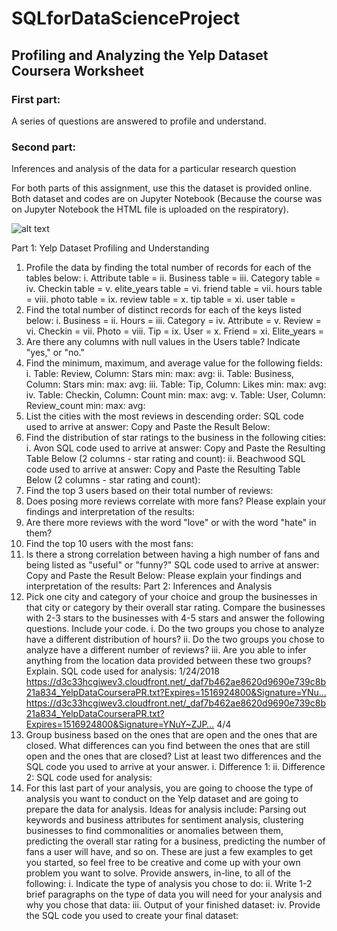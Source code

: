 # SQLforDataScienceProject

## Profiling and Analyzing the Yelp Dataset Coursera Worksheet
### First part:
A series of questions are answered to profile and understand. 
### Second part: 
Inferences and analysis of the data for a particular research question 

For both parts of this assignment, use this the dataset is provided online. Both dataset and codes are on Jupyter Notebook (Because the course was on Jupyter Notebook the HTML file is uploaded on the respiratory). 

![alt text](https://d3c33hcgiwev3.cloudfront.net/imageAssetProxy.v1/hOlYbrgyEeeTsRKxhJ5OZg_517578844a2fd129650492eda3186cd1_YelpERDiagram.png?expiry=1545696000000&hmac=vcB_9oSPRTq6lonUaySzcPH84Bp1q9mdHRo36GhpzpY)

Part 1: Yelp Dataset Profiling and Understanding
1. Profile the data by finding the total number of records for each of the tables below:
i. Attribute table =
ii. Business table =
iii. Category table =
iv. Checkin table =
v. elite_years table =
vi. friend table =
vii. hours table =
viii. photo table =
ix. review table =
x. tip table =
xi. user table =
2. Find the total number of distinct records for each of the keys listed below:
i. Business =
ii. Hours =
iii. Category =
iv. Attribute =
v. Review =
vi. Checkin =
vii. Photo =
viii. Tip =
ix. User =
x. Friend =
xi. Elite_years =
3. Are there any columns with null values in the Users table? Indicate "yes," or "no."
4. Find the minimum, maximum, and average value for the following fields:
i. Table: Review, Column: Stars
min: max: avg:
ii. Table: Business, Column: Stars
min: max: avg:
iii. Table: Tip, Column: Likes
min: max: avg:
iv. Table: Checkin, Column: Count
min: max: avg:
v. Table: User, Column: Review_count
min: max: avg:
5. List the cities with the most reviews in descending order:
SQL code used to arrive at answer:
Copy and Paste the Result Below:
6. Find the distribution of star ratings to the business in the following cities:
i. Avon
SQL code used to arrive at answer:
Copy and Paste the Resulting Table Below (2 columns - star rating and count):
ii. Beachwood
SQL code used to arrive at answer:
Copy and Paste the Resulting Table Below (2 columns - star rating and count):
7. Find the top 3 users based on their total number of reviews:
8. Does posing more reviews correlate with more fans?
Please explain your findings and interpretation of the results:
9. Are there more reviews with the word "love" or with the word "hate" in them?
10. Find the top 10 users with the most fans:
11. Is there a strong correlation between having a high number of fans and being listed
as "useful" or "funny?"
SQL code used to arrive at answer:
Copy and Paste the Result Below:
Please explain your findings and interpretation of the results:
Part 2: Inferences and Analysis
1. Pick one city and category of your choice and group the businesses in that city
or category by their overall star rating. Compare the businesses with 2-3 stars to
the businesses with 4-5 stars and answer the following questions. Include your code.
i. Do the two groups you chose to analyze have a different distribution of hours?
ii. Do the two groups you chose to analyze have a different number of reviews?
iii. Are you able to infer anything from the location data provided between these two
groups? Explain.
SQL code used for analysis:
1/24/2018 https://d3c33hcgiwev3.cloudfront.net/_daf7b462ae8620d9690e739c8b21a834_YelpDataCourseraPR.txt?Expires=1516924800&Signature=YNu…
https://d3c33hcgiwev3.cloudfront.net/_daf7b462ae8620d9690e739c8b21a834_YelpDataCourseraPR.txt?Expires=1516924800&Signature=YNuY~ZJP… 4/4
2. Group business based on the ones that are open and the ones that are closed. What
differences can you find between the ones that are still open and the ones that are
closed? List at least two differences and the SQL code you used to arrive at your
answer.
i. Difference 1:
ii. Difference 2:
SQL code used for analysis:
3. For this last part of your analysis, you are going to choose the type of analysis you
want to conduct on the Yelp dataset and are going to prepare the data for analysis.
Ideas for analysis include: Parsing out keywords and business attributes for sentiment
analysis, clustering businesses to find commonalities or anomalies between them,
predicting the overall star rating for a business, predicting the number of fans a
user will have, and so on. These are just a few examples to get you started, so feel
free to be creative and come up with your own problem you want to solve. Provide
answers, in-line, to all of the following:
i. Indicate the type of analysis you chose to do:
ii. Write 1-2 brief paragraphs on the type of data you will need for your analysis
and why you chose that data:
iii. Output of your finished dataset:
iv. Provide the SQL code you used to create your final dataset:
